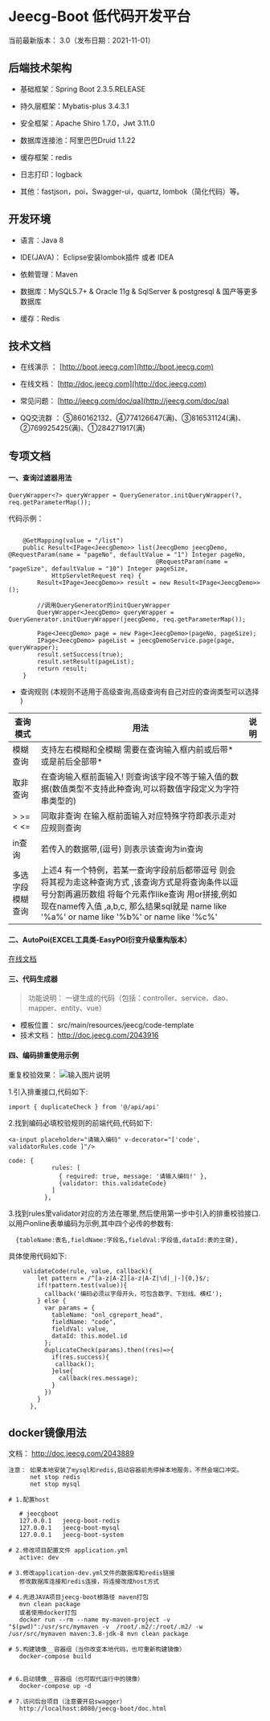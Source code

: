 Jeecg-Boot 低代码开发平台
===============

当前最新版本： 3.0（发布日期：2021-11-01）


## 后端技术架构
- 基础框架：Spring Boot 2.3.5.RELEASE

- 持久层框架：Mybatis-plus 3.4.3.1

- 安全框架：Apache Shiro 1.7.0，Jwt 3.11.0

- 数据库连接池：阿里巴巴Druid 1.1.22

- 缓存框架：redis

- 日志打印：logback

- 其他：fastjson，poi，Swagger-ui，quartz, lombok（简化代码）等。



## 开发环境

- 语言：Java 8

- IDE(JAVA)： Eclipse安装lombok插件 或者 IDEA

- 依赖管理：Maven

- 数据库：MySQL5.7+  &  Oracle 11g & SqlServer & postgresql & 国产等更多数据库

- 缓存：Redis


## 技术文档


- 在线演示 ：  [http://boot.jeecg.com](http://boot.jeecg.com)

- 在线文档：  [http://doc.jeecg.com](http://doc.jeecg.com)

- 常见问题：  [http://jeecg.com/doc/qa](http://jeecg.com/doc/qa)

- QQ交流群 ： ⑤860162132、④774126647(满)、③816531124(满)、②769925425(满)、①284271917(满)


## 专项文档

#### 一、查询过滤器用法

```
QueryWrapper<?> queryWrapper = QueryGenerator.initQueryWrapper(?, req.getParameterMap());
```

代码示例：

```

	@GetMapping(value = "/list")
	public Result<IPage<JeecgDemo>> list(JeecgDemo jeecgDemo, @RequestParam(name = "pageNo", defaultValue = "1") Integer pageNo, 
	                                     @RequestParam(name = "pageSize", defaultValue = "10") Integer pageSize,
			HttpServletRequest req) {
		Result<IPage<JeecgDemo>> result = new Result<IPage<JeecgDemo>>();
		
		//调用QueryGenerator的initQueryWrapper
		QueryWrapper<JeecgDemo> queryWrapper = QueryGenerator.initQueryWrapper(jeecgDemo, req.getParameterMap());
		
		Page<JeecgDemo> page = new Page<JeecgDemo>(pageNo, pageSize);
		IPage<JeecgDemo> pageList = jeecgDemoService.page(page, queryWrapper);
		result.setSuccess(true);
		result.setResult(pageList);
		return result;
	}

```



- 查询规则 (本规则不适用于高级查询,高级查询有自己对应的查询类型可以选择 )

| 查询模式           | 用法    | 说明                         |
|---------- |-------------------------------------------------------|------------------|
| 模糊查询     | 支持左右模糊和全模糊  需要在查询输入框内前或后带\*或是前后全部带\* |    |
| 取非查询     | 在查询输入框前面输入! 则查询该字段不等于输入值的数据(数值类型不支持此种查询,可以将数值字段定义为字符串类型的) |    |
| \>  \>= < <=     | 同取非查询 在输入框前面输入对应特殊字符即表示走对应规则查询 |    |
| in查询     | 若传入的数据带,(逗号) 则表示该查询为in查询 |    |
| 多选字段模糊查询     | 上述4 有一个特例，若某一查询字段前后都带逗号 则会将其视为走这种查询方式 ,该查询方式是将查询条件以逗号分割再遍历数组 将每个元素作like查询 用or拼接,例如 现在name传入值 ,a,b,c, 那么结果sql就是 name like '%a%' or name like '%b%' or name like '%c%' |    |


#### 二、AutoPoi(EXCEL工具类-EasyPOI衍变升级重构版本）
 
  [在线文档](https://github.com/zhangdaiscott/autopoi)
  


#### 三、代码生成器

> 功能说明：   一键生成的代码（包括：controller、service、dao、mapper、entity、vue）
 
 - 模板位置： src/main/resources/jeecg/code-template
 - 技术文档： http://doc.jeecg.com/2043916



#### 四、编码排重使用示例

重复校验效果：
![输入图片说明](https://static.oschina.net/uploads/img/201904/19191836_eGkQ.png "在这里输入图片标题")

1.引入排重接口,代码如下:  
 
```
import { duplicateCheck } from '@/api/api'
  ```
2.找到编码必填校验规则的前端代码,代码如下:  
  
```
<a-input placeholder="请输入编码" v-decorator="['code', validatorRules.code ]"/>

code: {
            rules: [
              { required: true, message: '请输入编码!' },
              {validator: this.validateCode}
            ]
          },
  ```
3.找到rules里validator对应的方法在哪里,然后使用第一步中引入的排重校验接口.  
  以用户online表单编码为示例,其中四个必传的参数有:  
    
```
  {tableName:表名,fieldName:字段名,fieldVal:字段值,dataId:表的主键},
  ```
 具体使用代码如下:  
 
```
    validateCode(rule, value, callback){
        let pattern = /^[a-z|A-Z][a-z|A-Z|\d|_|-]{0,}$/;
        if(!pattern.test(value)){
          callback('编码必须以字母开头，可包含数字、下划线、横杠');
        } else {
          var params = {
            tableName: "onl_cgreport_head",
            fieldName: "code",
            fieldVal: value,
            dataId: this.model.id
          };
          duplicateCheck(params).then((res)=>{
            if(res.success){
             callback();
            }else{
              callback(res.message);
            }
          })
        }
      },
```


## docker镜像用法
  文档： http://doc.jeecg.com/2043889

 ``` 
注意： 如果本地安装了mysql和redis,启动容器前先停掉本地服务，不然会端口冲突。
       net stop redis
       net stop mysql
 
 # 1.配置host

    # jeecgboot
    127.0.0.1   jeecg-boot-redis
    127.0.0.1   jeecg-boot-mysql
    127.0.0.1   jeecg-boot-system
	
# 2.修改项目配置文件 application.yml
    active: dev
	
# 3.修改application-dev.yml文件的数据库和redis链接
	修改数据库连接和redis连接，将连接改成host方式

# 4.先进JAVA项目jeecg-boot根路径 maven打包
    mvn clean package
    或者使用docker打包
    docker run --rm --name my-maven-project -v  "$(pwd)":/usr/src/mymaven -v  /root/.m2/:/root/.m2/ -w /usr/src/mymaven maven:3.8-jdk-8 mvn clean package

# 5.构建镜像__容器组（当你改变本地代码，也可重新构建镜像）
    docker-compose build


# 6.启动镜像__容器组（也可取代运行中的镜像）
    docker-compose up -d

# 7.访问后台项目（注意要开启swagger）
    http://localhost:8080/jeecg-boot/doc.html
``` 
